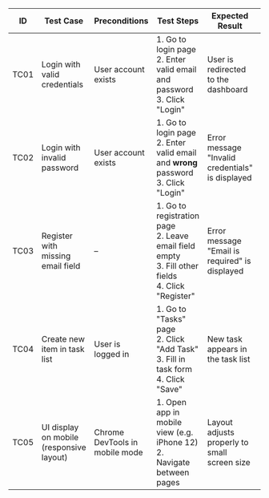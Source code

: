 | **ID** | **Test Case**                            | **Preconditions**              | **Test Steps**                                                                                                   | **Expected Result**                              | **Status** | **Notes**                 |
| ------ | ---------------------------------------- | ------------------------------ | ---------------------------------------------------------------------------------------------------------------- | ------------------------------------------------ | ---------- | ------------------------- |
| TC01   | Login with valid credentials             | User account exists            | 1. Go to login page  <br> 2. Enter valid email and password  <br> 3. Click "Login"                               | User is redirected to the dashboard              | ✅ Pass     |                           |
| TC02   | Login with invalid password              | User account exists            | 1. Go to login page  <br> 2. Enter valid email and **wrong** password  <br> 3. Click "Login"                     | Error message "Invalid credentials" is displayed | ✅ Pass     | Screenshot taken          |
| TC03   | Register with missing email field        | –                              | 1. Go to registration page  <br> 2. Leave email field empty  <br> 3. Fill other fields  <br> 4. Click "Register" | Error message "Email is required" is displayed   | ✅ Pass     |                           |
| TC04   | Create new item in task list             | User is logged in              | 1. Go to "Tasks" page  <br> 2. Click "Add Task"  <br> 3. Fill in task form  <br> 4. Click "Save"                 | New task appears in the task list                | ✅ Pass     |                           |
| TC05   | UI display on mobile (responsive layout) | Chrome DevTools in mobile mode | 1. Open app in mobile view (e.g. iPhone 12)  <br> 2. Navigate between pages                                      | Layout adjusts properly to small screen size     | ✅ Pass     | Tested in Chrome DevTools |
